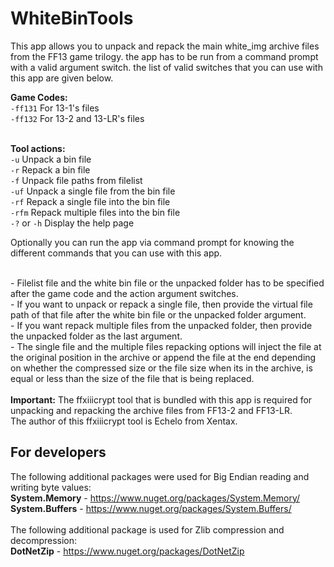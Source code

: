 # WhiteBinTools
This app allows you to unpack and repack the main white_img archive files from the FF13 game trilogy. the app has to be run from a command prompt with a valid argument switch. the list of valid switches that you can use with this app are given below. 

**Game Codes:**
<br>``-ff131`` For 13-1's files
<br>``-ff132`` For 13-2 and 13-LR's files


<br>**Tool actions:**
<br>``-u`` Unpack a bin file
<br>``-r`` Repack a bin file
<br>``-f`` Unpack file paths from filelist
<br>``-uf`` Unpack a single file from the bin file
<br>``-rf`` Repack a single file into the bin file
<br>``-rfm`` Repack multiple files into the bin file
<br>``-?`` or ``-h`` Display the help page
<br>

Optionally you can run the app via command prompt for knowing the different commands that you can use with this app.

<br>- Filelist file and the white bin file or the unpacked folder has to be specified after the game code and the action argument switches.
<br>- If you want to unpack or repack a single file, then provide the virtual file path of that file after the white bin file or the unpacked folder argument.
<br>- If you want repack multiple files from the unpacked folder, then provide the unpacked folder as the last argument.
<br>- The single file and the multiple files repacking options will inject the file at the original position in the archive or append the file at the end depending on whether the compressed size or the file size when its in the archive, is equal or less than the size of the file that is being replaced.
<br>
<br>**Important:** The ffxiiicrypt tool that is bundled with this app is required for unpacking and repacking the archive files from FF13-2 and FF13-LR. 
<br>The author of this ffxiiicrypt tool is Echelo from Xentax.

## For developers
The following additional packages were used for Big Endian reading and writing byte values:
<br>**System.Memory** - https://www.nuget.org/packages/System.Memory/
<br>**System.Buffers** - https://www.nuget.org/packages/System.Buffers/
<br>
<br>
The following additional package is used for Zlib compression and decompression:
<br>**DotNetZip** - https://www.nuget.org/packages/DotNetZip
